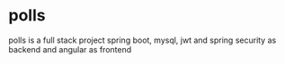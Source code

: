 # polls
polls is a full stack project spring boot, mysql, jwt and spring security as backend and angular as frontend
